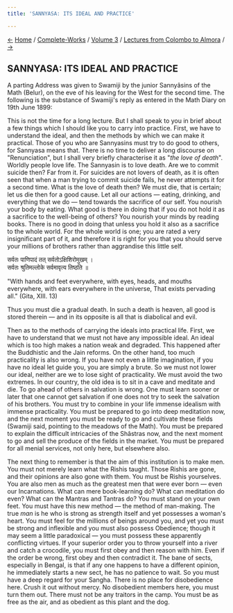 ```yaml
---
title: 'SANNYASA: ITS IDEAL AND PRACTICE'

---
```

<div>

[←](the_influence.htm) [Home](../../../index.htm) /
[Complete-Works](../../complete_works.htm) / [Volume
3](../volume_3_contents.htm) / [Lectures from Colombo to
Almora](lectures_from_colombo_to_almora_contents.htm)
/ [→](what_have_i_learnt.htm)

  

## SANNYASA: ITS IDEAL AND PRACTICE

A parting Address was given to Swamiji by the junior Sannyâsins of the
Math (Belur), on the eve of his leaving for the West for the second
time. The following is the substance of Swamiji's reply as entered in
the Math Diary on 19th June 1899:

This is not the time for a long lecture. But I shall speak to you in
brief about a few things which I should like you to carry into practice.
First, we have to understand the ideal, and then the methods by which we
can make it practical. Those of you who are Sannyasins must try to do
good to others, for Sannyasa means that. There is no time to deliver a
long discourse on "Renunciation", but I shall very briefly characterise
it as "*the love of death*". Worldly people love life. The Sannyasin is
to love death. Are we to commit suicide then? Far from it. For suicides
are not lovers of death, as it is often seen that when a man trying to
commit suicide fails, he never attempts it for a second time. What is
the love of death then? We must die, that is certain; let us die then
for a good cause. Let all our actions — eating, drinking, and everything
that we do — tend towards the sacrifice of our self. You nourish your
body by eating. What good is there in doing that if you do not hold it
as a sacrifice to the well-being of others? You nourish your minds by
reading books. There is no good in doing that unless you hold it also as
a sacrifice to the whole world. For the whole world is one; you are
rated a very insignificant part of it, and therefore it is right for you
that you should serve your millions of brothers rather than aggrandise
this little self.

सर्वतः पाणिपादं तत् सर्वतोऽक्षिशिरोमुखम्‌ ।  
सर्वतः श्रुतिमल्लोके सर्वमावृत्य तिष्ठति ॥

"With hands and feet everywhere, with eyes, heads, and mouths
everywhere, with ears everywhere in the universe, That exists pervading
all." (Gita, XIII. 13)

Thus you must die a gradual death. In such a death is heaven, all good
is stored therein — and in its opposite is all that is diabolical and
evil.

Then as to the methods of carrying the ideals into practical life.
First, we have to understand that we must not have any impossible ideal.
An ideal which is too high makes a nation weak and degraded. This
happened after the Buddhistic and the Jain reforms. On the other hand,
too much practicality is also wrong. If you have not even a little
imagination, if you have no ideal let guide you, you are simply a brute.
So we must not lower our ideal, neither are we to lose sight of
practicality. We must avoid the two extremes. In our country, the old
idea is to sit in a cave and meditate and die. To go ahead of others in
salvation is wrong. One must learn sooner or later that one cannot get
salvation if one does not try to seek the salvation of his brothers. You
must try to combine in your life immense idealism with immense
practicality. You must be prepared to go into deep meditation now, and
the next moment you must be ready to go and cultivate these fields
(Swamiji said, pointing to the meadows of the Math). You must be
prepared to explain the difficult intricacies of the Shâstras now, and
the next moment to go and sell the produce of the fields in the market.
You must be prepared for all menial services, not only here, but
elsewhere also.

The next thing to remember is that the aim of this institution is to
make men. You must not merely learn what the Rishis taught. Those Rishis
are gone, and their opinions are also gone with them. You must be Rishis
yourselves. You are also men as much as the greatest men that were ever
born — even our Incarnations. What can mere book-learning do? What can
meditation do even? What can the Mantras and Tantras do? You must stand
on your own feet. You must have this new method — the method of
man-making. The true *man* is he who is strong as strength itself and
yet possesses a woman's heart. You must feel for the millions of beings
around you, and yet you must be strong and inflexible and you must also
possess Obedience; though it may seem a little paradoxical — you must
possess these apparently conflicting virtues. If your superior order you
to throw yourself into a river and catch a crocodile, you must first
obey and then reason with him. Even if the order be wrong, first obey
and then contradict it. The bane of sects, especially in Bengal, is that
if any one happens to have a different opinion, he immediately starts a
new sect, he has no patience to wait. So you must have a deep regard for
your Sangha. There is no place for disobedience here. Crush it out
without mercy. No disobedient members here, you must turn them out.
There must not be any traitors in the camp. You must be as free as the
air, and as obedient as this plant and the dog.

</div>

